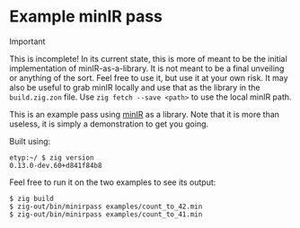 # Example minIR pass

> [!IMPORTANT]
> This is incomplete! In its current state, this is more of meant to be the initial implementation of minIR-as-a-library. It is not meant to be a final unveiling or anything of the sort. Feel free to use it, but use it at your own risk. It may also be useful to grab minIR locally and use that as the library in the `build.zig.zon` file. Use `zig fetch --save <path>` to use the local minIR path.

This is an example pass using [minIR](https://github.com/evantypanski/minir) as a library. Note that it is more than useless, it is simply a demonstration to get you going.

Built using:

```
etyp:~/ $ zig version
0.13.0-dev.60+d841f84b8
```

Feel free to run it on the two examples to see its output:

```
$ zig build
$ zig-out/bin/minirpass examples/count_to_42.min
$ zig-out/bin/minirpass examples/count_to_41.min
```

